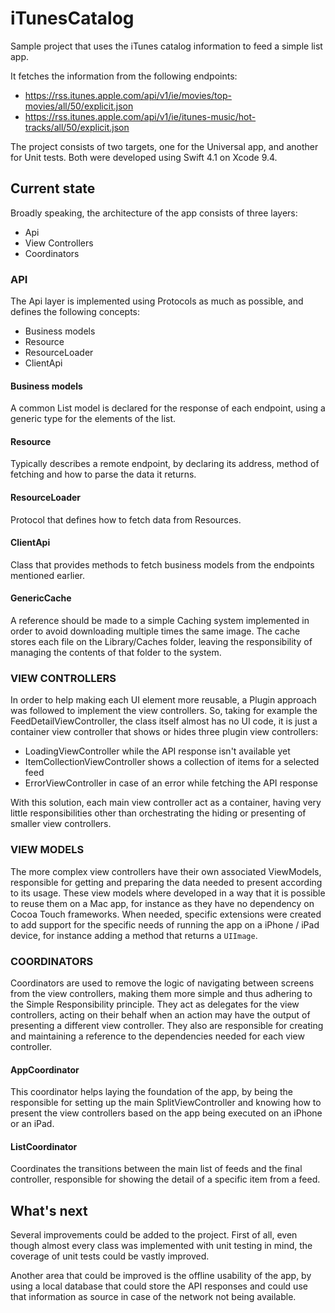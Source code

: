 # iTunesCatalog

Sample project that uses the iTunes catalog information to feed a simple list app.

It fetches the information from the following endpoints:
- https://rss.itunes.apple.com/api/v1/ie/movies/top-movies/all/50/explicit.json
- https://rss.itunes.apple.com/api/v1/ie/itunes-music/hot-tracks/all/50/explicit.json

The project consists of two targets, one for the Universal app, and another for Unit tests. Both were developed using Swift 4.1 on Xcode 9.4.

## Current state

Broadly speaking, the architecture of the app consists of three layers:
- Api
- View Controllers
- Coordinators

### API
The Api layer is implemented using Protocols as much as possible, and defines the following concepts:
- Business models
- Resource
- ResourceLoader
- ClientApi

#### Business models
A common List model is declared for the response of each endpoint, using a generic type for the elements of the list.

#### Resource
Typically describes a remote endpoint, by declaring its address, method of fetching and how to parse the data it returns.

#### ResourceLoader
Protocol that defines how to fetch data from Resources.

#### ClientApi
Class that provides methods to fetch business models from the endpoints mentioned earlier.

#### GenericCache
A reference should be made to a simple Caching system implemented in order to avoid downloading multiple times the same image. The cache stores each file on the Library/Caches folder, leaving the responsibility of managing the contents of that folder to the system.

### VIEW CONTROLLERS
In order to help making each UI element more reusable, a Plugin approach was followed to implement the view controllers. So, taking for example the FeedDetailViewController, the class itself almost has no UI code, it is just a container view controller that shows or hides three plugin view controllers:

- LoadingViewController while the API response isn't available yet
- ItemCollectionViewController shows a collection of items for a selected feed
- ErrorViewController in case of an error while fetching the API response

With this solution, each main view controller act as a container, having very little responsibilities other than orchestrating the hiding or presenting of smaller view controllers.

### VIEW MODELS
The more complex view controllers have their own associated ViewModels, responsible for getting and preparing the data needed to present according to its usage. These view models where developed in a way that it is possible to reuse them on a Mac app, for instance as they have no dependency on Cocoa Touch frameworks. When needed, specific extensions were created to add support for the specific needs of running the app on a iPhone / iPad device, for instance adding a method that returns a `UIImage`.

### COORDINATORS
Coordinators are used to remove the logic of navigating between screens from the view controllers, making them more simple and thus adhering to the Simple Responsibility principle. They act as delegates for the view controllers, acting on their behalf when an action may have the output of presenting a different view controller. They also are responsible for creating and maintaining a reference to the dependencies needed for each view controller.

#### AppCoordinator
This coordinator helps laying the foundation of the app, by being the responsible for setting up the main SplitViewController and knowing how to present the view controllers based on the app being executed on an iPhone or an iPad.

#### ListCoordinator
Coordinates the transitions between the main list of feeds and the final controller, responsible for showing the detail of a specific item from a feed.

## What's next

Several improvements could be added to the project. First of all, even though almost every class was implemented with unit testing in mind, the coverage of unit tests could be vastly improved.

Another area that could be improved is the offline usability of the app, by using a local database that could store the API responses and could use that information as source in case of the network not being available.
